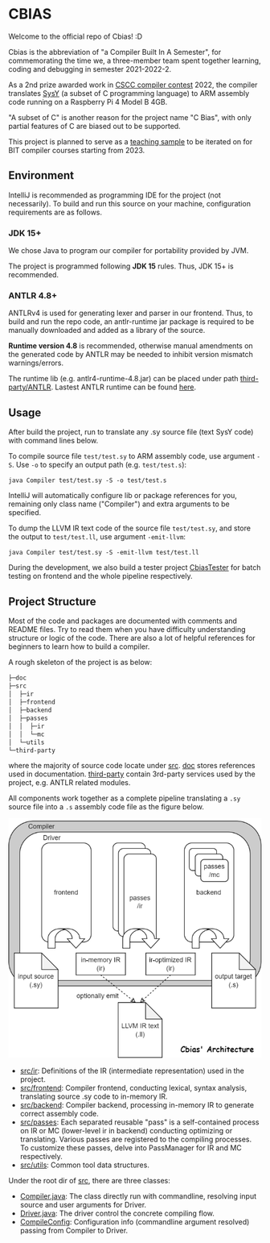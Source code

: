 # CBIAS

Welcome to the official repo of Cbias! :D 

Cbias is the abbreviation of "a Compiler Built In A Semester", for commemorating the
time we, a three-member team spent together learning, coding and debugging in semester 2021-2022-2.

As a 2nd prize awarded work in [CSCC compiler contest](https://compiler.educg.net/) 2022, the compiler translates 
[SysY](doc/ref/SysY2022-lang-def.pdf) (a subset of C programming language) to ARM assembly code running on a Raspberry 
Pi 4 Model B 4GB. 

"A subset of C" is another reason for the project name "C Bias", with only partial features of C
are biased out to be supported.

This project is planned to serve as a [teaching sample](https://github.com/BIT-SYS/SuperCC) to be iterated on
for BIT compiler courses starting from 2023.

## Environment

IntelliJ is recommended as programming IDE for the project (not necessarily). To build and run
this source on your machine, configuration requirements are as follows.

### JDK 15+

We chose Java to program our compiler for portability provided by JVM.

The project is programmed following **JDK 15** rules. Thus, JDK 15+ is recommended.

### ANTLR 4.8+

ANTLRv4 is used for generating lexer and parser in our frontend. Thus, to build and run
the repo code, an antlr-runtime jar package is required to be manually downloaded and added
as a library of the source.

**Runtime version 4.8** is recommended, otherwise manual amendments on the generated code by ANTLR 
may be needed to inhibit version mismatch warnings/errors.

The runtime lib (e.g. antlr4-runtime-4.8.jar) can be placed under path 
[third-party/ANTLR](third-party/ANTLR). Lastest ANTLR runtime can be found [here](https://www.antlr.org/download.html).

## Usage

After build the project, run to translate any .sy source file (text SysY code) with command lines
below.

To compile source file `test/test.sy` to ARM assembly code, use argument `-S`. 
Use `-o` to specify an output path (e.g. `test/test.s`):
```
java Compiler test/test.sy -S -o test/test.s
```
IntelliJ will automatically configure lib or 
package references for you, remaining only class name ("Compiler") and extra arguments to be specified.

To dump the LLVM IR text code of the source file `test/test.sy`,
and store the output to `test/test.ll`, use argument `-emit-llvm`:
```
java Compiler test/test.sy -S -emit-llvm test/test.ll
```

During the development, we also build a tester project [CbiasTester](https://github.com/cabinz/cbias-tester) 
for batch testing on frontend and the whole pipeline respectively. 

## Project Structure

Most of the code and packages are documented with comments and README files. Try to read them when you have difficulty understanding
structure or logic of the code. There are also a lot of helpful references for beginners to learn how to build a compiler.

A rough skeleton of the project is as below: 
```
├─doc
├─src
│  ├─ir
│  ├─frontend
│  ├─backend
│  ├─passes
│  │  ├─ir
│  │  └─mc
│  └─utils
└─third-party
```
where the majority of source code locate under [src](src). [doc](doc) stores references used in documentation. 
[third-party](third-party) contain 3rd-party services used by the project, e.g. ANTLR related modules.

All components work together as a complete pipeline translating a `.sy` source file into a `.s` assembly code file
as the figure below.

![cbias' arch](doc/image/compiler-arch.drawio.png)

* [src/ir](src/ir): Definitions of the IR (intermediate representation) used in the project.
* [src/frontend](src/frontend): Compiler frontend, conducting lexical, syntax analysis, translating source .sy code 
to in-memory IR.
* [src/backend](src/backend): Compiler backend, processing in-memory IR to generate correct assembly code.
* [src/passes](src/passes): Each separated reusable "pass" is a self-contained process on IR or MC
(lower-level ir in backend) conducting optimizing or translating. Various passes are registered to the 
compiling processes. To customize these passes, delve into PassManager for IR and MC respectively.
* [src/utils](src/utils): Common tool data structures.

Under the root dir of [src](src), there are three classes:

* [Compiler.java](src/Compiler.java): The class directly run with commandline, resolving input source and user arguments for Driver.
* [Driver.java](src/Driver.java): The driver control the concrete compiling flow.
* [CompileConfig](src/CompileConfig.java): Configuration info (commandline argument resolved) passing from Compiler to Driver.

